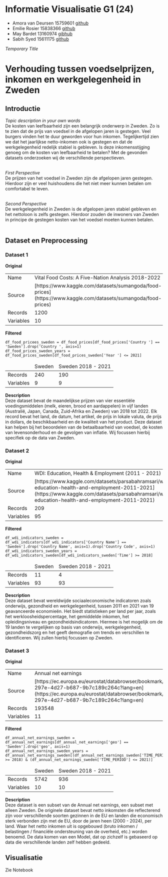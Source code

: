 # Informatie Visualisatie G1 (24)

- Amora van Deursen 15759601 [github](https://github.com/moratje111)
- Emilie Rosier 15838366 [github](https://github.com/emilierosier)
- May Bardet 13160974 [gibhub](https://github.com/MayBardet)
- Sabih Syed 15611175 [github](https://github.com/prox05/)

*Temporary Title*
# Verhouding tussen voedselprijzen, inkomen en werkgelegenheid in Zweden

<a name="int"></a>
## Introductie


*Topic description in your own words* <br>
De kosten van leefbaarheid zijn een belangrijk onderwerp in Zweden. Zo is te zien dat de prijs van voedsel in de afgelopen jaren is gestegen. Veel burgers vinden het te duur geworden voor hun inkomen. Tegelijkertijd zien we dat het jaarlijkse netto-inkomen ook is gestegen en dat de werkgelegenheid redelijk stabiel is gebleven. Is deze inkomensstijging genoeg om de kosten van leefbaarheid te betalen? Met de gevonden datasets onderzoeken wij de verschillende perspectieven. <br><br>

*First Perspective* <br>
De prijzen van het voedsel in Zweden zijn de afgelopen jaren gestegen. Hierdoor zijn er veel huishoudens die het niet meer kunnen betalen om comfortabel te leven. <br><br>

*Second Perspective* <br>
De werkgelegenheid in Zweden is de afgelopen jaren stabiel gebleven en het nettoloon is zelfs gestegen. Hierdoor zouden de inwoners van Zweden in principe de gestegen kosten van het voedsel moeten kunnen betalen. <br><br>

<a name="dap"></a>
## Dataset en Preprocessing


### Dataset 1
**Original**
<table><tr>
<td>Name</td><td>Vital Food Costs: A Five-Nation Analysis 2018-2022 </td></tr><tr>
<td>Source</td><td> [https://www.kaggle.com/datasets/sumangoda/food-prices](https://www.kaggle.com/datasets/sumangoda/food-prices) </td></tr><tr>
<td>Records</td><td>1200 </td></tr><tr>
<td>Variables</td><td>10 </td></tr></table>

**Filtered**<br>
```
df_food_pricees_sweden = df_food_prices[df_food_prices['Country '] == 'Sweden'].drop('Country ', axis=1)
df_food_prices_sweden_years = df_food_prices_sweden[df_food_prices_sweden['Year '] <= 2021]
```

<table>
<thead><tr><td></td><td>Sweden </td><td>Sweden 2018 - 2021 </td></tr></thead><tbody>
<tr>
<td>Records</td><td>240</td><td>190 </td></tr><tr>
<td>Variables</td><td>9 </td><td>9</td></tr></tbody></table>

**Description**<br>
Deze dataset bevat de maandelijkse prijzen van vier essentiële voedingsmiddelen (melk, eieren, brood en aardappelen) in vijf landen (Australië, Japan, Canada, Zuid-Afrika en Zweden) van 2018 tot 2022. Elk record bevat het land, de datum, het artikel, de prijs in lokale valuta, de prijs in dollars, de beschikbaarheid en de kwaliteit van het product. Deze dataset kan helpen bij het beoordelen van de betaalbaarheid van voedsel, de kosten van levensonderhoud en de gevolgen van inflatie. Wij focussen hierbij specifiek op de data van Zweden.

### Dataset 2
**Original**
<table><tr>
<td>Name </td><td>WDI: Education, Health & Employment (2011 - 2021) </td></tr><tr>
<td>Source </td><td> [https://www.kaggle.com/datasets/parsabahramsari/wdi-education-health-and-employment-2011-2021](https://www.kaggle.com/datasets/parsabahramsari/wdi-education-health-and-employment-2011-2021) </td></tr><tr>
<td>Records </td><td>209 </td></tr><tr>
<td>Variables </td><td>95 </td></tr></table>

**Filtered**<br>
```
df_wdi_indicators_sweden = df_wdi_indicators[df_wdi_indicators['Country Name'] == 'Sweden'].drop('Country Name', axis=1).drop('Country Code', axis=1)
df_wdi_indicators_sweden_years = df_wdi_indicators_sweden[df_wdi_indicators_sweden['Time'] >= 2018]
```
<table>
<thead><tr><td></td><td>Sweden </td><td>Sweden 2018 - 2021 </td></tr></thead><tbody>
<tr>
<td>Records </td><td>11</td><td>4</td></tr><tr>
<td>Variables </td><td>93</td><td>93</td></tr></tbody></table>

**Description** <br>
Deze dataset bevat wereldwijde sociaaleconomische indicatoren zoals onderwijs, gezondheid en werkgelegenheid, tussen 2011 en 2021 van 19 geavanceerde economieën. Het biedt statistieken per land per jaar, zoals het werkloosheidspercentage, het gemiddelde inkomen, het opleidingsniveau en gezondheidsindicatoren. Hiermee is het mogelijk om de 19 landen te vergelijken op basis van onderwijs, werkgelegenheid, gezondheidszorg en het geeft demografie om trends en verschillen te identificeren. Wij zullen hierbij focussen op Zweden.

### Dataset 3
**Original**
<table><tr>
<td>Name </td><td>Annual net earnings </td></tr><tr>
<td>Source </td><td> [https://ec.europa.eu/eurostat/databrowser/bookmark/6adafcb6-297e-4d27-b687-9b7c189c264c?lang=en](https://ec.europa.eu/eurostat/databrowser/bookmark/6adafcb6-297e-4d27-b687-9b7c189c264c?lang=en) </td></tr><tr>
<td>Records </td><td>193548 </td></tr><tr>
<td>Variables </td><td>11 </td></tr><tr></table>

**Filtered**<br>
```
df_annual_net_earnings_sweden = df_annual_net_earnings[df_annual_net_earnings['geo'] == 'Sweden'].drop('geo', axis=1)
df_annual_net_earnings_sweden_years = df_annual_net_earnings_sweden[(df_annual_net_earnings_sweden['TIME_PERIOD'] >= 2018) & (df_annual_net_earnings_sweden['TIME_PERIOD'] <= 2021)]
```
<table>
<thead><tr><td></td><td>Sweden </td><td>Sweden 2018 - 2021 </td></tr></thead><tbody>
<tr>
<td>Records </td><td>5742 </td><td>936</td></tr><tr>
<td>Variables </td><td>10 </td><td>10</td></tr></tbody></table>

**Description** <br>
Deze dataset is een subset van de Annual net earnings, een subset met alleen Zweden. 
De originele dataset bevat netto inkomsten die reflecterend zijn voor verschillende soorten gezinnen in de EU en landen die economisch sterk verbonden zijn met de EU, door de jaren heen (2000 - 2024), per land. Waar het netto inkomen uit is opgebouwd (bruto inkomen / belastingen / financiële ondersteuning van de overheid, etc.) worden benoemd. De data komen van een Model, dat op zichzelf is gebaseerd op data die verschillende landen zelf hebben gedeeld.<br>

<a name="vis"></a>
## Visualisatie
Zie Notebook
